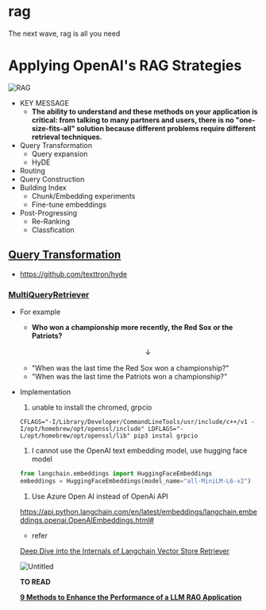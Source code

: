 # rag
The next wave, rag is all you need
# **Applying OpenAI's RAG Strategies**

![RAG]()

- KEY MESSAGE
    - **The ability to understand and these methods on your application is critical: from talking to many partners and users, there is no "one-size-fits-all" solution because different problems require different retrieval techniques.**
- Query Transformation
    - Query expansion
    - HyDE
- Routing
- Query Construction
- Building Index
    - Chunk/Embedding experiments
    - Fine-tune embeddings
- Post-Progressing
    - Re-Ranking
    - Classfication

## [Query Transformation](https://blog.langchain.dev/query-transformations/)

- https://github.com/texttron/hyde

### **[MultiQueryRetriever](https://python.langchain.com/docs/modules/data_connection/retrievers/MultiQueryRetriever)**

- For example
    - ****Who won a championship more recently, the Red Sox or the Patriots?****
    
    　　　　　　　　　　　　　　　　　　↓
    
    - "When was the last time the Red Sox won a championship?"
    - "When was the last time the Patriots won a championship?"
- Implementation
    1. unable to install the chromed, grpcio
    
    ```
    CFLAGS="-I/Library/Developer/CommandLineTools/usr/include/c++/v1 -I/opt/homebrew/opt/openssl/include" LDFLAGS="-L/opt/homebrew/opt/openssl/lib" pip3 instal grpcio
    ```
    
    1. I cannot use the OpenAI text embedding model, use hugging face model
    
    ```python
    from langchain.embeddings import HuggingFaceEmbeddings
    embeddings = HuggingFaceEmbeddings(model_name="all-MiniLM-L6-v2")
    ```
    
    1. Use Azure Open AI instead of OpenAi API
    
    https://api.python.langchain.com/en/latest/embeddings/langchain.embeddings.openai.OpenAIEmbeddings.html#
    
    - refer
    
    [Deep Dive into the Internals of Langchain Vector Store Retriever](https://rito.hashnode.dev/deep-dive-into-the-internals-of-langchain-vector-store-retriever)
    
    ![Untitled](https://prod-files-secure.s3.us-west-2.amazonaws.com/858c1e09-946a-432c-87d5-cfea9633db92/67886c3b-a0a6-4643-8c36-7b6a9da30b4a/Untitled.png)
    
    **TO READ**
    
    **[9 Methods to Enhance the Performance of a LLM RAG Application](https://tam159.medium.com/9-methods-to-enhance-the-performance-of-a-llm-rag-application-3bedfdc842e1)**